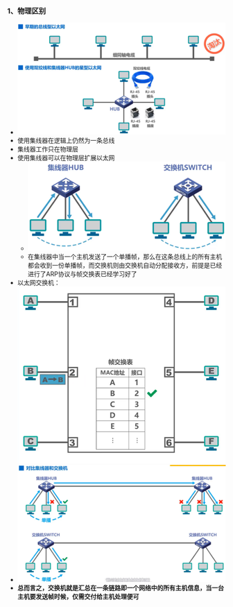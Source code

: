 ### 1、物理区别
+ ![MAC格式](计算机网络/imgs/3.8(1).png)
+ 使用集线器在逻辑上仍然为一条总线
+ 集线器工作只在物理层
+ 使用集线器可以在物理层扩展以太网
	+ ![MAC格式](计算机网络/imgs/3.8(2).png)
	+ 在集线器中当一个主机发送了一个单播帧，那么在这条总线上的所有主机都会收到一份单播帧，而交换机则由交换机自动分配接收方，前提是已经进行了ARP协议与帧交换表已经学习好了
+ 以太网交换机：![MAC格式](计算机网络/imgs/3.8(3).png)
+ ![MAC格式](计算机网络/imgs/3.8(4).png)
+ **总而言之，交换机就是汇总在一条链路即一个网络中的所有主机信息，当一台主机要发送帧时候，仅需交付给主机处理便可**
